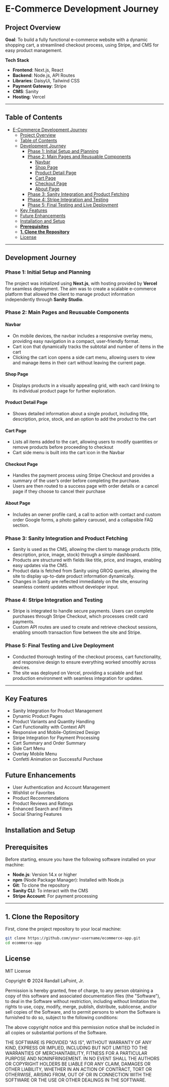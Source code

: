 # E-Commerce Development Journey

## Project Overview

**Goal**:
To build a fully functional e-commerce website with a dynamic shopping cart, a streamlined checkout process, using Stripe, and CMS for easy product management.

**Tech Stack**

- **Frontend**: Next.js, React
- **Backend**: Node.js, API Routes
- **Libraries**: DaisyUi, Tailwind CSS
- **Payment Gateway**: Stripe
- **CMS**: Sanity
- **Hosting**: Vercel

---

## Table of Contents

- [E-Commerce Development Journey](#e-commerce-development-journey)
  - [Project Overview](#project-overview)
  - [Table of Contents](#table-of-contents)
  - [Development Journey](#development-journey)
    - [Phase 1: Initial Setup and Planning](#phase-1-initial-setup-and-planning)
    - [Phase 2: Main Pages and Reusuable Components](#phase-2-main-pages-and-reusuable-components)
      - [Navbar](#navbar)
      - [Shop Page](#shop-page)
      - [Product Detail Page](#product-detail-page)
      - [Cart Page](#cart-page)
      - [Checkout Page](#checkout-page)
      - [About Page](#about-page)
    - [Phase 3: Sanity Integration and Product Fetching](#phase-3-sanity-integration-and-product-fetching)
    - [Phase 4: Stripe Integration and Testing](#phase-4-stripe-integration-and-testing)
    - [Phase 5: Final Testing and Live Deployment](#phase-5-final-testing-and-live-deployment)
  - [Key Features](#key-features)
  - [Future Enhancements](#future-enhancements)
  - [Installation and Setup](#installation-and-setup)
  - [**Prerequisites**](#prerequisites)
  - [**1. Clone the Repository**](#1-clone-the-repository)
  - [License](#license)

---

## Development Journey

### Phase 1: Initial Setup and Planning

The project was initialized using **Next.js**, with hosting provided by **Vercel** for seamless deployment. The aim was to create a scalable e-commerce platform that allowed the client to manage product information independently through **Sanity Studio**.

### Phase 2: Main Pages and Reusuable Components

#### Navbar

- On mobile devices, the navbar includes a responsive overlay menu, providing easy navigation in a compact, user-friendly format.
- Cart icon that dynamically tracks the subtotal and number of items in the cart
- Clicking the cart icon opens a side cart menu, allowing users to view and manage items in their cart without leaving the current page.

#### Shop Page

- Displays products in a visually appealing grid, with each card linking to its individual product page for further exploration.

#### Product Detail Page

- Shows detailed information about a single product, including title, description, price, stock, and an option to add the product to the cart

#### Cart Page

- Lists all items added to the cart, allowing users to modify quantities or remove products before proceeding to checkout
- Cart side menu is built into the cart icon in the Navbar

#### Checkout Page

- Handles the payment process using Stripe Checkout and provides a summary of the user’s order before completing the purchase.
- Users are then routed to a success page with order details or a cancel page if they choose to cancel their purchase

#### About Page

- Includes an owner profile card, a call to action with contact and custom order Google forms, a photo gallery carousel, and a collapsible FAQ section.

### Phase 3: Sanity Integration and Product Fetching

- Sanity is used as the CMS, allowing the client to manage products (title, description, price, image, stock) through a simple dashboard.
- Products are structured with fields like title, price, and images, enabling easy updates via the CMS.
- Product data is fetched from Sanity using GROQ queries, allowing the site to display up-to-date product information dynamically.
- Changes in Sanity are reflected immediately on the site, ensuring seamless content updates without developer input.

### Phase 4: Stripe Integration and Testing

- Stripe is integrated to handle secure payments. Users can complete purchases through Stripe Checkout, which processes credit card payments.
- Custom API routes are used to create and retrieve checkout sessions, enabling smooth transaction flow between the site and Stripe.

### Phase 5: Final Testing and Live Deployment

- Conducted thorough testing of the checkout process, cart functionality, and responsive design to ensure everything worked smoothly across devices.
- The site was deployed on Vercel, providing a scalable and fast production environment with seamless integration for updates.

---

## Key Features

- Sanity Integration for Product Management
- Dynamic Product Pages
- Product Variants and Quantity Handling
- Cart Functionality with Context API
- Responsive and Mobile-Optimized Design
- Stripe Integration for Payment Processing
- Cart Summary and Order Summary
- Side Cart Menu
- Overlay Mobile Menu
- Confetti Animation on Successful Purchase

## Future Enhancements

- User Authentication and Account Management
- Wishlist or Favorites
- Product Recommendations
- Product Reviews and Ratings
- Enhanced Search and Filters
- Social Sharing Features

## Installation and Setup

## **Prerequisites**

Before starting, ensure you have the following software installed on your machine:

- **Node.js**: Version 14.x or higher
- **npm** (Node Package Manager): Installed with Node.js
- **Git**: To clone the repository
- **Sanity CLI**: To interact with the CMS
- **Stripe Account**: For payment processing

---

## **1. Clone the Repository**

First, clone the project repository to your local machine:

```bash
git clone https://github.com/your-username/ecommerce-app.git
cd ecommerce-app

```

## License

MIT License

Copyright ©️ 2024 Randall LaPoint, Jr.

Permission is hereby granted, free of charge, to any person obtaining a copy
of this software and associated documentation files (the "Software"), to deal
in the Software without restriction, including without limitation the rights
to use, copy, modify, merge, publish, distribute, sublicense, and/or sell
copies of the Software, and to permit persons to whom the Software is
furnished to do so, subject to the following conditions:

The above copyright notice and this permission notice shall be included in all
copies or substantial portions of the Software.

THE SOFTWARE IS PROVIDED "AS IS", WITHOUT WARRANTY OF ANY KIND, EXPRESS OR
IMPLIED, INCLUDING BUT NOT LIMITED TO THE WARRANTIES OF MERCHANTABILITY,
FITNESS FOR A PARTICULAR PURPOSE AND NONINFRINGEMENT. IN NO EVENT SHALL THE
AUTHORS OR COPYRIGHT HOLDERS BE LIABLE FOR ANY CLAIM, DAMAGES OR OTHER
LIABILITY, WHETHER IN AN ACTION OF CONTRACT, TORT OR OTHERWISE, ARISING FROM,
OUT OF OR IN CONNECTION WITH THE SOFTWARE OR THE USE OR OTHER DEALINGS IN THE
SOFTWARE.